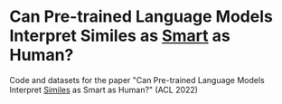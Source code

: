 # Can Pre-trained Language Models Interpret Similes as <u>Smart</u> as Human?
Code and datasets for the paper "Can Pre-trained Language Models Interpret <u>Similes</u> as Smart as Human?" (ACL 2022)
